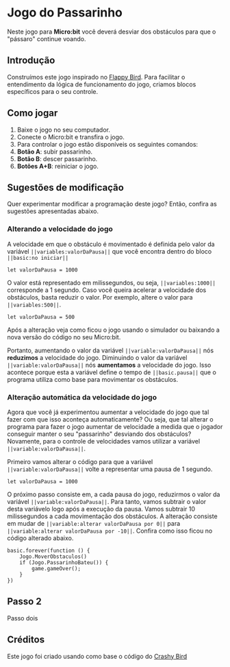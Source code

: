 # Jogo do Passarinho
Neste jogo para **Micro:bit** você deverá desviar dos obstáculos para que o "pássaro" continue voando.

## Introdução
Construímos este jogo inspirado no [Flappy Bird](https://pt.wikipedia.org/wiki/Flappy_Bird). 
Para facilitar o entendimento da lógica de funcionamento do jogo, criamos blocos específicos para o seu controle. 

## Como jogar
1. Baixe o jogo no seu computador.
1. Conecte o Micro:bit e transfira o jogo.
1. Para controlar o jogo estão disponíveis os seguintes comandos:
  1. **Botão A**: subir passarinho.<br />
  1. **Botão B**: descer passarinho.<br />
  1. **Botões A+B**: reiniciar o jogo.

## Sugestões de modificação
Quer experimentar modificar a programação deste jogo? Então, confira as sugestões apresentadas abaixo.

### Alterando a velocidade do jogo
A velocidade em que o obstáculo é movimentado é definida pelo valor da variável ``||variables:valorDaPausa||`` que você encontra dentro do bloco ``||basic:no iniciar||`` 

```blocks
let valorDaPausa = 1000
```

O valor está representado em milissegundos, ou seja, ``||variables:1000||`` corresponde a 1 segundo. 
Caso você queira acelerar a velocidade dos obstáculos, basta reduzir o valor. 
Por exemplo, altere o valor para ``||variables:500||``.

```blocks
let valorDaPausa = 500
```
Após a alteração veja como ficou o jogo usando o simulador ou baixando a nova versão do código no seu Micro:bit.

Portanto, aumentando o valor da variável ``||variable:valorDaPausa||`` nós **reduzimos** a velocidade do jogo. 
Diminuindo o valor da variável ``||variable:valorDaPausa||`` nós **aumentamos** a velocidade do jogo. 
Isso acontece porque esta a variável define o tempo de ``||basic.pausa||`` que o programa utiliza como base para movimentar os obstáculos.

### Alteração automática da velocidade do jogo
Agora que você já experimentou aumentar a velocidade do jogo que tal fazer com que isso aconteça automaticamente?
Ou seja, que tal alterar o programa para fazer o jogo aumentar de velocidade a medida que o jogador conseguir manter o seu "passarinho" desviando dos obstáculos?
Novamente, para o controle de velocidades vamos utilizar a variável ``||variable:valorDaPausa||``.

Primeiro vamos alterar o código para que a variável ``||variable:valorDaPausa||`` volte a representar uma pausa de 1 segundo.

```blocks
let valorDaPausa = 1000
```

O próximo passo consiste em, a cada pausa do jogo, reduzirmos o valor da variável ``||variable:valorDaPausa||``. 
Para tanto, vamos subtrair o valor desta variávelo logo após a execução da pausa. 
Vamos subtrair 10 milissegundos a cada movimentação dos obstáculos. 
A alteração consiste em mudar de ``||variable:alterar valorDaPausa por 0||`` para ``||variable:alterar valorDaPausa por -10||``. 
Confira como isso ficou no código alterado abaixo.

```blocks
basic.forever(function () {
    Jogo.MoverObstaculos()
    if (Jogo.PassarinhoBateu()) {
        game.gameOver();
    }
})
```

## Passo 2
Passo dois 

## Créditos
Este jogo foi criado usando como base o código do [Crashy Bird](https://makecode.microbit.org/projects/crashy-bird)
